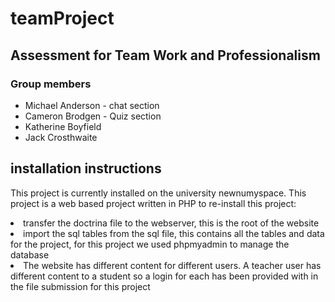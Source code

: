 # teamProject  
## Assessment for Team Work and Professionalism  
### Group members  
* Michael Anderson - chat section 
* Cameron Brodgen - Quiz section 
* Katherine Boyfield  
* Jack Crosthwaite  

## installation instructions 
This project is currently installed on the university newnumyspace. 
This project is a web based project written in PHP to re-install this project:
<li> transfer the doctrina file to the webserver, this is the root of the website </li>
<li> import the sql tables from the sql file, this contains all the tables and data for the project, for this project we used phpmyadmin to manage the database</li>
<li> The website has different content for different users. A teacher user has different content to a student so a login for each has been provided with in the file submission for this project </li> 


